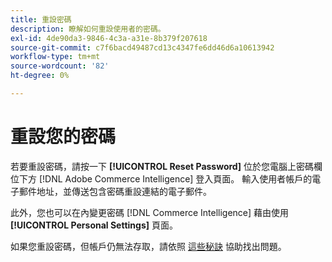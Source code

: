```yaml
---
title: 重設密碼
description: 瞭解如何重設使用者的密碼。
exl-id: 4de90da3-9846-4c3a-a31e-8b379f207618
source-git-commit: c7f6bacd49487cd13c4347fe6dd46d6a10613942
workflow-type: tm+mt
source-wordcount: '82'
ht-degree: 0%

---
```


# 重設您的密碼

若要重設密碼，請按一下 **[!UICONTROL Reset Password]** 位於您電腦上密碼欄位下方 [!DNL Adobe Commerce Intelligence] 登入頁面。 輸入使用者帳戶的電子郵件地址，並傳送包含密碼重設連結的電子郵件。

此外，您也可以在內變更密碼 [!DNL Commerce Intelligence] 藉由使用 **[!UICONTROL Personal Settings]** 頁面。

如果您重設密碼，但帳戶仍無法存取，請依照 [這些秘訣](https://experienceleague.adobe.com/docs/commerce-knowledge-base/kb/troubleshooting/miscellaneous/troubleshooting-mbi-account-lockout.html) 協助找出問題。
